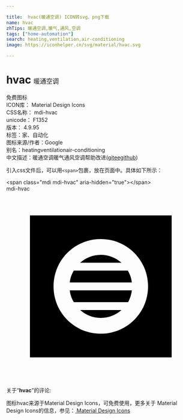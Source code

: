 ```yaml
---

title:  hvac(暖通空调) ICON转svg、png下载
name: hvac
zhTips: 暖通空调,暖气,通风,空调
tags: ["home-automation"]
search: heating,ventilation,air-conditioning
image: https://iconhelper.cn/svg/material/hvac.svg

---
```


# hvac  <small style="font-size: 60%;font-weight: 100">暖通空调</small>


<div class="detail-page">
<p>
<span><span class="badge-success badge">免费图标</span> </span>
<br/>
<span>
ICON库：
<span class="badge-secondary badge">Material Design Icons</span> 
</span>
<br/>
<span>
CSS名称：
<span class="badge-secondary badge">mdi-hvac</span> 
</span>
<br/>
<span>
unicode：
<span class="badge-secondary badge">F1352</span> 
<copy-btn content='F1352' btn-title=""></copy-btn>
<copy-btn :content='String.fromCodePoint(parseInt("F1352", 16))' btn-title="复制U"></copy-btn>
</span>
<br/>
<span>
版本：
<span class="badge-secondary badge">4.9.95</span> 
</span><br/><span>标签：<span class="badge-light badge"><router-link to="/tags/home-automation.html">家、自动化</router-link></span></span>
<br/>
<span>图标来源/作者：<span class="badge-light badge">Google</span></span> 
<br/>
<span>别名：<span class="badge-light badge">heating</span><span class="badge-light badge">ventilation</span><span class="badge-light badge">air-conditioning</span></span><br/><span class="zh-detail">中文描述：<span class="badge-primary badge">暖通空调</span><span class="badge-primary badge">暖气</span><span class="badge-primary badge">通风</span><span class="badge-primary badge">空调</span><span class="help-link"><span>帮助改进</span>(<a href="https://gitee.com/liuwave/icon-helper/edit/master/json/material/hvac.json" target="_blank" rel="noopener noreferrer">gitee</a><a href="https://github.com/liuwave/icon-helper/edit/master/json/material/hvac.json" target="_blank" rel="noopener noreferrer">github</a></span>)</span><br/>
</p>
</div>
<div class="alert alert-dark">
  <i class="mdi mdi-hvac mdi-48px"></i>
  <i class="mdi mdi-hvac mdi-36px"></i>
  <i class="mdi mdi-hvac mdi-24px"></i>
  <i class="mdi mdi-hvac mdi-18px"></i>
</div>
<div>
  <p>引入css文件后，可以用<code>&lt;span&gt;</code>包裹，放在页面中。具体如下所示：    
  </p>
  <div class="alert alert-primary" style="font-size: 14px">
    &lt;span class="mdi mdi-hvac" aria-hidden="true"&gt;&lt;/span&gt;
    <copy-btn content='<span class="mdi mdi-hvac" aria-hidden="true"></span>'></copy-btn>
  </div>
  <div class="alert alert-secondary">
    <i class="mdi mdi-hvac"
    style="font-size: 24px"
    aria-hidden="true"></i> mdi-hvac
    <copy-btn content="mdi-hvac" btn-title="复制图标名称"></copy-btn>
  </div>
</div>
<div id="svg" class="svg-wrap">
<svg xmlns="http://www.w3.org/2000/svg" viewBox="0 0 24 24"><path d="M8.58 14C8.3 13.55 8.11 13.03 8.06 12.5H15.94C15.89 13.03 15.7 13.55 15.47 14H8.58M12 16C10.97 16 10.08 15.61 9.38 15H14.63C13.92 15.61 13.03 16 12 16M12 8C13.03 8 13.92 8.39 14.63 9H9.38C10.08 8.39 10.97 8 12 8M8.58 10H15.42C15.7 10.45 15.89 10.97 15.94 11.5H8.06C8.11 10.97 8.3 10.45 8.58 10M3 3V21H21V3H3M12 18C8.67 18 6 15.33 6 12S8.67 6 12 6 18 8.67 18 12 15.33 18 12 18Z" /></svg>
</div>
<detail full-name='mdi-hvac'></detail>
<div class="icon-detail__container">
<p>关于“<b>hvac</b>”的评论:</p>
</div>
<Vssue title="关于“hvac”的评论" />    
<div><p>图标hvac来源于Material Design Icons，可免费使用，更多关于 Material Design Icons的信息，参见：<a target="_blank" href="https://iconhelper.cn/material.html"> Material Design Icons</a>
</p></div>
